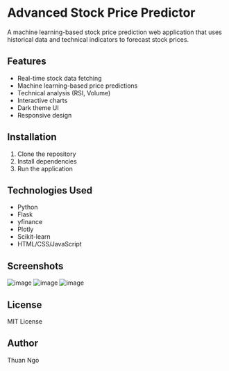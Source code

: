 # Advanced Stock Price Predictor

A machine learning-based stock price prediction web application that uses historical data and technical indicators to forecast stock prices.

## Features
- Real-time stock data fetching
- Machine learning-based price predictions
- Technical analysis (RSI, Volume)
- Interactive charts
- Dark theme UI
- Responsive design

## Installation
1. Clone the repository
2. Install dependencies
3. Run the application

## Technologies Used
- Python
- Flask
- yfinance
- Plotly
- Scikit-learn
- HTML/CSS/JavaScript

## Screenshots
![image](https://github.com/user-attachments/assets/84c27fd4-5c7b-4a32-aadf-07a0a682272f)
![image](https://github.com/user-attachments/assets/359e3926-cbd3-4b61-a4cc-04f0408faa07)
![image](https://github.com/user-attachments/assets/c1861ac6-778a-4f2a-851d-a832c5137929)




## License
MIT License

## Author
Thuan Ngo
